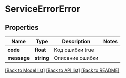 # ServiceErrorError

## Properties
Name | Type | Description | Notes
------------ | ------------- | ------------- | -------------
**code** | **float** | Код ошибки true | 
**message** | **string** | Описание ошибки | 

[[Back to Model list]](../../README.md#documentation-for-models) [[Back to API list]](../../README.md#documentation-for-api-endpoints) [[Back to README]](../../README.md)

